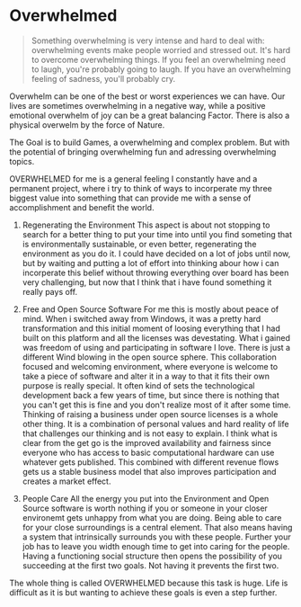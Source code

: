 # Overwhelmed
> Something overwhelming is very intense and hard to deal with: overwhelming events make people worried and stressed out. It's hard to overcome overwhelming things. If you feel an overwhelming need to laugh, you're probably going to laugh. If you have an overwhelming feeling of sadness, you'll probably cry.

Overwhelm can be one of the best or worst experiences we can have. Our lives are sometimes overwhelming in a negative way, while a positive emotional overwhelm of joy can be a great balancing Factor. There is also a physical overwelm by the force of Nature.

The Goal is to build Games, a overwhelming and complex problem. But with the potential of bringing overwhelming fun and adressing overwhelming topics.

OVERWHELMED for me is a general feeling I constantly have and a permanent project, where i try to think of ways to incorperate my three biggest value into something that can provide me with a sense of accomplishment and benefit the world.

1.  Regenerating the Environment
This aspect is about not stopping to search for a better thing to put your time into until you find someting that is environmentally sustainable, or even better, regenerating the environment as you do it. I could have decided on a lot of jobs until now, but by waiting and putting a lot of effort into thinking abour how i can incorperate this belief without throwing everything over board has been very challenging, but now that I think that i have found something it really pays off.
 
2.  Free and Open Source Software
For me this is mostly about peace of mind. When i switched away from Windows, it was a pretty hard transformation and this initial moment of loosing everything that I had built on this platform and all the licenses was devestating. What i gained was freedom of using and participating in software I love.
There is just a different Wind blowing in the open source sphere. This collaboration focused and welcoming environment, where everyone is welcome to take a piece of software and alter it in a way to that it fits their own purpose is really special. 
It often kind of sets the technological development back a few years of time, but since there is nothing that you can't get this is fine and you don't realize most of it after some time.
Thinking of raising a business under open source licenses is a whole other thing. It is a combination of personal values and hard reality of life that challenges our thinking and is not easy to explain. I think what is clear from the get go is the improved availability and fairness since everyone who has access to basic computational hardware can use whatever gets published. This combined with different revenue flows gets us a stable business model that also improves participation and creates a market effect.

3.  People Care
All the energy you put into the Environment and Open Source software is worth nothing if you or someone in your closer environemt gets unhappy from what you are doing. Being able to care for your close surroundings is a central element. That also means having a system that intrinsically surrounds you with these people. Further your job has to leave you width enough time to get into caring for the people. Having a functioning social structure then opens the possibility of you succeeding at the first two goals. Not having it prevents the first two.

The whole thing is called OVERWHELMED because this task is huge. Life is difficult as it is but wanting to achieve these goals is even a step further.
